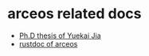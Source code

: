 # arceos related docs
- [Ph.D thesis of Yuekai Jia](./main-0527.pdf)
- [rustdoc of arceos](https://arceos.org/arceos/)
